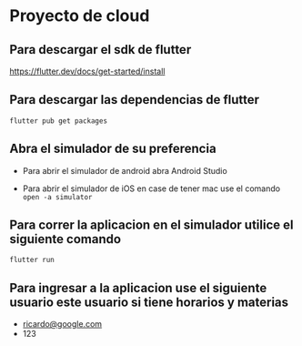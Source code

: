 # Proyecto de cloud

## Para descargar el sdk de flutter
https://flutter.dev/docs/get-started/install

## Para descargar las dependencias de flutter
```flutter pub get packages```

## Abra el simulador de su preferencia

* Para abrir el simulador de android abra Android Studio

* Para abrir el simulador de iOS en case de tener mac use el comando ```open -a simulator```

## Para correr la aplicacion en el simulador utilice el siguiente comando
```flutter run```

## Para ingresar a la aplicacion use el siguiente usuario este usuario si tiene horarios y materias

* ricardo@google.com
* 123


